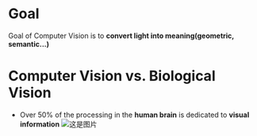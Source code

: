 # Goal
Goal of Computer Vision is to __convert light into meaning(geometric, semantic...)__

# Computer Vision vs. Biological Vision
- Over 50% of the processing in the __human brain__ is dedicated to __visual information__
![这是图片](/assets/img/philly-magic-garden.jpg "Magic Gardens")